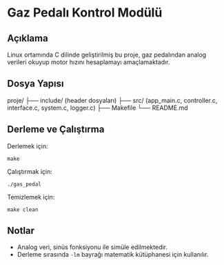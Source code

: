 # Gaz Pedalı Kontrol Modülü

## Açıklama

Linux ortamında C dilinde geliştirilmiş bu proje, gaz pedalından analog verileri okuyup motor hızını hesaplamayı amaçlamaktadır.

## Dosya Yapısı

proje/
├── include/       (header dosyaları)
├── src/           (app_main.c, controller.c, interface.c, system.c, logger.c)
├── Makefile
└── README.md

## Derleme ve Çalıştırma

Derlemek için:

```console
make
```

Çalıştırmak için:

```console
./gas_pedal
```

Temizlemek için:

```console
make clean
```


## Notlar

- Analog veri, sinüs fonksiyonu ile simüle edilmektedir.
- Derleme sırasında `-lm` bayrağı matematik kütüphanesi için kullanılır.
